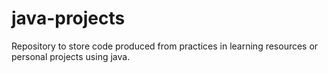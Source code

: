 # java-projects
Repository to store code produced from practices in learning resources or personal projects using java.
